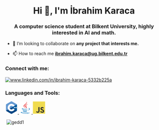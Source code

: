 <h1 align="center">Hi 👋, I'm İbrahim Karaca</h1>
<h3 align="center">A computer science student at Bilkent University, highly interested in AI and math.</h3>

- 👯 I’m looking to collaborate on **any project that interests me.**

- 📫 How to reach me **ibrahim.karaca@ug.bilkent.edu.tr**

<h3 align="left">Connect with me:</h3>
<p align="left">
<a href="https://linkedin.com/in/www.linkedin.com/in/ibrahim-karaca-5332b225a" target="blank"><img align="center" src="https://raw.githubusercontent.com/rahuldkjain/github-profile-readme-generator/master/src/images/icons/Social/linked-in-alt.svg" alt="www.linkedin.com/in/ibrahim-karaca-5332b225a" height="30" width="40" /></a>
</p>

<h3 align="left">Languages and Tools:</h3>
<p align="left"> <a href="https://www.w3schools.com/cpp/" target="_blank" rel="noreferrer"> <img src="https://raw.githubusercontent.com/devicons/devicon/master/icons/cplusplus/cplusplus-original.svg" alt="cplusplus" width="40" height="40"/> </a> <a href="https://www.java.com" target="_blank" rel="noreferrer"> <img src="https://raw.githubusercontent.com/devicons/devicon/master/icons/java/java-original.svg" alt="java" width="40" height="40"/> </a> <a href="https://developer.mozilla.org/en-US/docs/Web/JavaScript" target="_blank" rel="noreferrer"> <img src="https://raw.githubusercontent.com/devicons/devicon/master/icons/javascript/javascript-original.svg" alt="javascript" width="40" height="40"/> </a> </p>

<p>&nbsp;<img align="center" src="https://github-readme-stats.vercel.app/api?username=gedd1&show_icons=true&locale=en" alt="gedd1" /></p>
